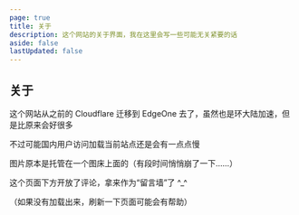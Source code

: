 ```yaml
---
page: true
title: 关于
description: 这个网站的关于界面，我在这里会写一些可能无关紧要的话
aside: false
lastUpdated: false
---
```


## 关于

这个网站从之前的 Cloudflare 迁移到 EdgeOne 去了，虽然也是环大陆加速，但是比原来会好很多

不过可能国内用户访问加载当前站点还是会有一点点慢

图片原本是托管在一个图床上面的（有段时间悄悄崩了一下……）

这个页面下方开放了评论，拿来作为“留言墙”了 ^_^

（如果没有加载出来，刷新一下页面可能会有帮助）